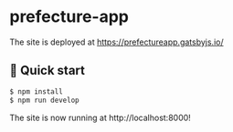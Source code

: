 # prefecture-app

The site is deployed at https://prefectureapp.gatsbyjs.io/

## 🚀 Quick start

```zsh
$ npm install
$ npm run develop
```

The site is now running at http://localhost:8000!
